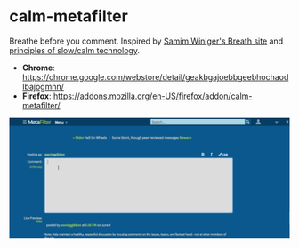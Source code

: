 # calm-metafilter

Breathe before you comment. Inspired by [Samim Winiger's Breath site](https://samim.io/breath/) and [principles of slow/calm technology](https://www.are.na/emanuel-f/slow-technology-locally-grown-and-grass-fed-1515708893).

* **Chrome**: https://chrome.google.com/webstore/detail/geakbgajoebbgeebhochaodlbajogmnn/
* **Firefox**: https://addons.mozilla.org/en-US/firefox/addon/calm-metafilter/

![extension gif](https://github.com/emanuelfeld/calm-metafilter/raw/master/example.gif)
